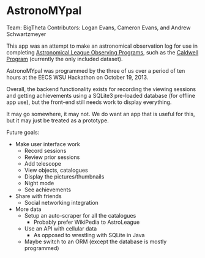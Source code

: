 AstronoMYpal
============

Team: BigTheta
Contributors: Logan Evans, Cameron Evans, and Andrew Schwartzmeyer

This app was an attempt to make an astronomical observation log for
use in completing
[Astronomical League Observing Programs](http://www.astroleague.org/observing.html),
such as the
[Caldwell Program](http://www.astroleague.org/al/obsclubs/caldwell/cldwl.html)
(currently the only included dataset).

AstronoMYpal was programmed by the three of us over a period of ten
hours at the EECS WSU Hackathon on October 19, 2013.

Overall, the backend functionality exists for recording the viewing
sessions and getting achievements using a SQLite3 pre-loaded database
(for offline app use), but the front-end still needs work to display
everything.

It may go somewhere, it may not. We do want an app that is useful for
this, but it may just be treated as a prototype.

Future goals:

- Make user interface work
    - Record sessions
    - Review prior sessions
    - Add telescope
    - View objects, catalogues
    - Display the pictures/thumbnails
    - Night mode
    - See achievements
- Share with friends
    - Social networking integration
- More data
    - Setup an auto-scraper for all the catalogues
        - Probably prefer WikiPedia to AstroLeague
    - Use an API with cellular data
        - As opposed to wrestling with SQLite in Java
    - Maybe switch to an ORM (except the database is mostly programmed)
